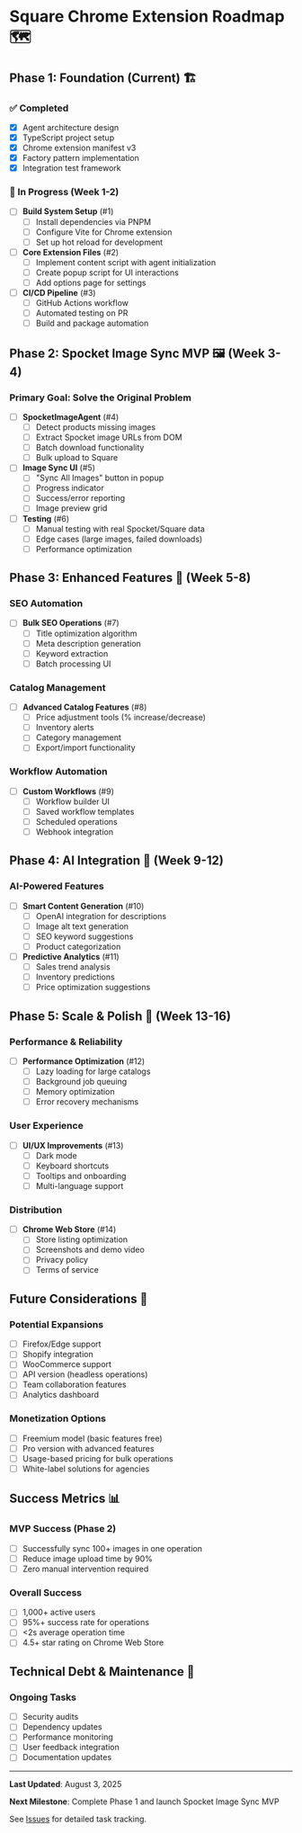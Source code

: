 # Square Chrome Extension Roadmap 🗺️

## Phase 1: Foundation (Current) 🏗️

### ✅ Completed
- [x] Agent architecture design
- [x] TypeScript project setup
- [x] Chrome extension manifest v3
- [x] Factory pattern implementation
- [x] Integration test framework

### 🚧 In Progress (Week 1-2)
- [ ] **Build System Setup** (#1)
  - [ ] Install dependencies via PNPM
  - [ ] Configure Vite for Chrome extension
  - [ ] Set up hot reload for development
  
- [ ] **Core Extension Files** (#2)
  - [ ] Implement content script with agent initialization
  - [ ] Create popup script for UI interactions
  - [ ] Add options page for settings
  
- [ ] **CI/CD Pipeline** (#3)
  - [ ] GitHub Actions workflow
  - [ ] Automated testing on PR
  - [ ] Build and package automation

## Phase 2: Spocket Image Sync MVP 🖼️ (Week 3-4)

### Primary Goal: Solve the Original Problem
- [ ] **SpocketImageAgent** (#4)
  - [ ] Detect products missing images
  - [ ] Extract Spocket image URLs from DOM
  - [ ] Batch download functionality
  - [ ] Bulk upload to Square
  
- [ ] **Image Sync UI** (#5)
  - [ ] "Sync All Images" button in popup
  - [ ] Progress indicator
  - [ ] Success/error reporting
  - [ ] Image preview grid

- [ ] **Testing** (#6)
  - [ ] Manual testing with real Spocket/Square data
  - [ ] Edge cases (large images, failed downloads)
  - [ ] Performance optimization

## Phase 3: Enhanced Features 🚀 (Week 5-8)

### SEO Automation
- [ ] **Bulk SEO Operations** (#7)
  - [ ] Title optimization algorithm
  - [ ] Meta description generation
  - [ ] Keyword extraction
  - [ ] Batch processing UI

### Catalog Management
- [ ] **Advanced Catalog Features** (#8)
  - [ ] Price adjustment tools (% increase/decrease)
  - [ ] Inventory alerts
  - [ ] Category management
  - [ ] Export/import functionality

### Workflow Automation
- [ ] **Custom Workflows** (#9)
  - [ ] Workflow builder UI
  - [ ] Saved workflow templates
  - [ ] Scheduled operations
  - [ ] Webhook integration

## Phase 4: AI Integration 🤖 (Week 9-12)

### AI-Powered Features
- [ ] **Smart Content Generation** (#10)
  - [ ] OpenAI integration for descriptions
  - [ ] Image alt text generation
  - [ ] SEO keyword suggestions
  - [ ] Product categorization

- [ ] **Predictive Analytics** (#11)
  - [ ] Sales trend analysis
  - [ ] Inventory predictions
  - [ ] Price optimization suggestions

## Phase 5: Scale & Polish 💎 (Week 13-16)

### Performance & Reliability
- [ ] **Performance Optimization** (#12)
  - [ ] Lazy loading for large catalogs
  - [ ] Background job queuing
  - [ ] Memory optimization
  - [ ] Error recovery mechanisms

### User Experience
- [ ] **UI/UX Improvements** (#13)
  - [ ] Dark mode
  - [ ] Keyboard shortcuts
  - [ ] Tooltips and onboarding
  - [ ] Multi-language support

### Distribution
- [ ] **Chrome Web Store** (#14)
  - [ ] Store listing optimization
  - [ ] Screenshots and demo video
  - [ ] Privacy policy
  - [ ] Terms of service

## Future Considerations 🔮

### Potential Expansions
- [ ] Firefox/Edge support
- [ ] Shopify integration
- [ ] WooCommerce support
- [ ] API version (headless operations)
- [ ] Team collaboration features
- [ ] Analytics dashboard

### Monetization Options
- [ ] Freemium model (basic features free)
- [ ] Pro version with advanced features
- [ ] Usage-based pricing for bulk operations
- [ ] White-label solutions for agencies

## Success Metrics 📊

### MVP Success (Phase 2)
- [ ] Successfully sync 100+ images in one operation
- [ ] Reduce image upload time by 90%
- [ ] Zero manual intervention required

### Overall Success
- [ ] 1,000+ active users
- [ ] 95%+ success rate for operations
- [ ] <2s average operation time
- [ ] 4.5+ star rating on Chrome Web Store

## Technical Debt & Maintenance 🔧

### Ongoing Tasks
- [ ] Security audits
- [ ] Dependency updates
- [ ] Performance monitoring
- [ ] User feedback integration
- [ ] Documentation updates

---

**Last Updated**: August 3, 2025

**Next Milestone**: Complete Phase 1 and launch Spocket Image Sync MVP

See [Issues](https://github.com/TheScottyB/square-chrome-extension/issues) for detailed task tracking.
